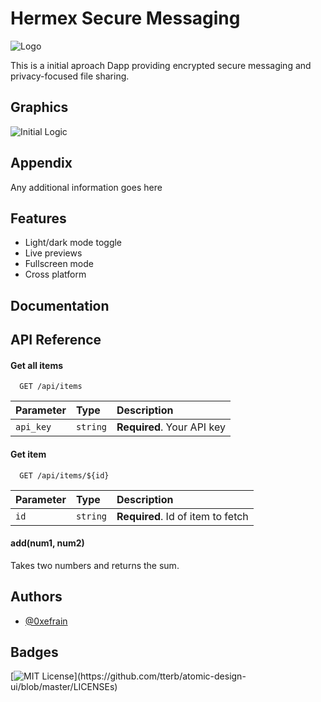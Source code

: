 
# Hermex Secure Messaging

![Logo](https://avatars.githubusercontent.com/u/109030597?s=400&u=86a87a0d69f9c96965c8b2fcb97640f930d5834b&v=4)

This is  a initial aproach Dapp providing encrypted secure messaging and privacy-focused file sharing. 




## Graphics

![Initial Logic](https://github.com/HermexChat/graphics/blob/main/Hermex.drawio.png)



## Appendix

Any additional information goes here



## Features

- Light/dark mode toggle
- Live previews
- Fullscreen mode
- Cross platform


## Documentation





## API Reference

#### Get all items

```http
  GET /api/items
```

| Parameter | Type     | Description                |
| :-------- | :------- | :------------------------- |
| `api_key` | `string` | **Required**. Your API key |

#### Get item

```http
  GET /api/items/${id}
```

| Parameter | Type     | Description                       |
| :-------- | :------- | :-------------------------------- |
| `id`      | `string` | **Required**. Id of item to fetch |

#### add(num1, num2)

Takes two numbers and returns the sum.


## Authors

- [@0xefrain](https://www.github.com/0xefrain)


## Badges



[![MIT License](https://img.shields.io/apm/l/atomic-design-ui.svg?)](https://github.com/tterb/atomic-design-ui/blob/master/LICENSEs)



